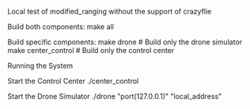Local test of modified_ranging without the support of crazyflie

Build both components:
make all

Build specific components:
make drone              # Build only the drone simulator
make center_control     # Build only the control center


Running the System

Start the Control Center
./center_control

Start the Drone Simulator
./drone "port(127.0.0.1)" "local_address"